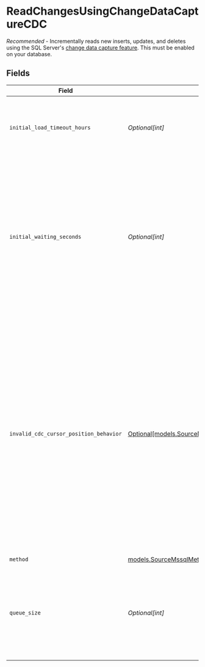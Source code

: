 # ReadChangesUsingChangeDataCaptureCDC

<i>Recommended</i> - Incrementally reads new inserts, updates, and deletes using the SQL Server's <a href="https://docs.airbyte.com/integrations/sources/mssql/#change-data-capture-cdc">change data capture feature</a>. This must be enabled on your database.


## Fields

| Field                                                                                                                                                                                                                                                                                                                                                               | Type                                                                                                                                                                                                                                                                                                                                                                | Required                                                                                                                                                                                                                                                                                                                                                            | Description                                                                                                                                                                                                                                                                                                                                                         |
| ------------------------------------------------------------------------------------------------------------------------------------------------------------------------------------------------------------------------------------------------------------------------------------------------------------------------------------------------------------------- | ------------------------------------------------------------------------------------------------------------------------------------------------------------------------------------------------------------------------------------------------------------------------------------------------------------------------------------------------------------------- | ------------------------------------------------------------------------------------------------------------------------------------------------------------------------------------------------------------------------------------------------------------------------------------------------------------------------------------------------------------------- | ------------------------------------------------------------------------------------------------------------------------------------------------------------------------------------------------------------------------------------------------------------------------------------------------------------------------------------------------------------------- |
| `initial_load_timeout_hours`                                                                                                                                                                                                                                                                                                                                        | *Optional[int]*                                                                                                                                                                                                                                                                                                                                                     | :heavy_minus_sign:                                                                                                                                                                                                                                                                                                                                                  | The amount of time an initial load is allowed to continue for before catching up on CDC logs.                                                                                                                                                                                                                                                                       |
| `initial_waiting_seconds`                                                                                                                                                                                                                                                                                                                                           | *Optional[int]*                                                                                                                                                                                                                                                                                                                                                     | :heavy_minus_sign:                                                                                                                                                                                                                                                                                                                                                  | The amount of time the connector will wait when it launches to determine if there is new data to sync or not. Defaults to 300 seconds. Valid range: 120 seconds to 3600 seconds. Read about <a href="https://docs.airbyte.com/integrations/sources/mysql/#change-data-capture-cdc">initial waiting time</a>.                                                        |
| `invalid_cdc_cursor_position_behavior`                                                                                                                                                                                                                                                                                                                              | [Optional[models.SourceMssqlInvalidCDCPositionBehaviorAdvanced]](../models/sourcemssqlinvalidcdcpositionbehavioradvanced.md)                                                                                                                                                                                                                                        | :heavy_minus_sign:                                                                                                                                                                                                                                                                                                                                                  | Determines whether Airbyte should fail or re-sync data in case of an stale/invalid cursor value into the WAL. If 'Fail sync' is chosen, a user will have to manually reset the connection before being able to continue syncing data. If 'Re-sync data' is chosen, Airbyte will automatically trigger a refresh but could lead to higher cloud costs and data loss. |
| `method`                                                                                                                                                                                                                                                                                                                                                            | [models.SourceMssqlMethod](../models/sourcemssqlmethod.md)                                                                                                                                                                                                                                                                                                          | :heavy_check_mark:                                                                                                                                                                                                                                                                                                                                                  | N/A                                                                                                                                                                                                                                                                                                                                                                 |
| `queue_size`                                                                                                                                                                                                                                                                                                                                                        | *Optional[int]*                                                                                                                                                                                                                                                                                                                                                     | :heavy_minus_sign:                                                                                                                                                                                                                                                                                                                                                  | The size of the internal queue. This may interfere with memory consumption and efficiency of the connector, please be careful.                                                                                                                                                                                                                                      |